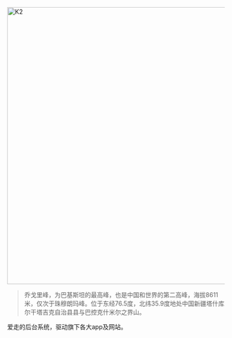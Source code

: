 <img src="http://lxp-assets.qiniudn.com/github/k2.jpg" alt="K2" width="640px" />

>乔戈里峰，为巴基斯坦的最高峰，也是中国和世界的第二高峰，海拔8611米，仅次于珠穆朗玛峰。位于东经76.5度，北纬35.9度地处中国新疆塔什库尔干塔吉克自治县县与巴控克什米尔之界山。

爱走的后台系统，驱动旗下各大app及网站。
